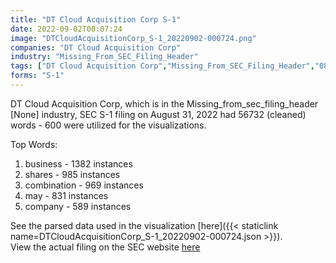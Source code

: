 ```yaml
---
title: "DT Cloud Acquisition Corp S-1"
date: 2022-09-02T00:07:24
image: "DTCloudAcquisitionCorp_S-1_20220902-000724.png"
companies: "DT Cloud Acquisition Corp"
industry: "Missing_From_SEC_Filing_Header"
tags: ["DT Cloud Acquisition Corp","Missing_From_SEC_Filing_Header","08-31-2022","S-1"]
forms: "S-1"
---
```

DT Cloud Acquisition Corp, which is in the Missing_from_sec_filing_header [None] industry, SEC S-1 filing on August 31, 2022 had 56732 (cleaned) words - 600 were utilized for the visualizations.

Top Words:
1. business - 1382 instances
2. shares - 985 instances
3. combination - 969 instances
4. may - 831 instances
5. company - 589 instances


See the parsed data used in the visualization [here]({{< staticlink name=DTCloudAcquisitionCorp_S-1_20220902-000724.json >}}).  
View the actual filing on the SEC website [here](https://www.sec.gov/Archives/edgar/data/1944212/0001493152-22-024479.txt)
